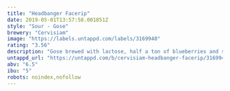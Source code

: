 ```yaml
---
title: "Headbanger Facerip"
date: 2019-05-01T13:57:58.001851Z
style: "Sour - Gose"
brewery: "Cervisiam"
image: "https://labels.untappd.com/labels/3169940"
rating: "3.56"
description: "Gose brewed with lactose, half a ton of blueberries and sea salt. A real thirstquencher!"
untappd_url: "https://untappd.com/b/cervisiam-headbanger-facerip/3169940"
abv: "6.5"
ibu: "5"
robots: noindex,nofollow
---
```

